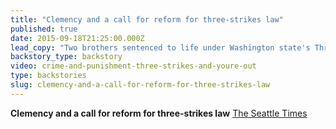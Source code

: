 ```yaml
---
title: "Clemency and a call for reform for three-strikes law"
published: true
date: 2015-09-18T21:25:00.000Z
lead_copy: "Two brothers sentenced to life under Washington state's Three Strikes law illustrate why many say the law needs revamping. Click to watch the backstory. "
backstory_type: backstory
video: crime-and-punishment-three-strikes-and-youre-out
type: backstories
slug: clemency-and-a-call-for-reform-for-three-strikes-law
---
```


**Clemency and a call for reform for three-strikes law**
[The Seattle Times](http://www.seattletimes.com/opinion/editorials/clemency-and-a-call-for-reform-for-three-strikes-law/)

